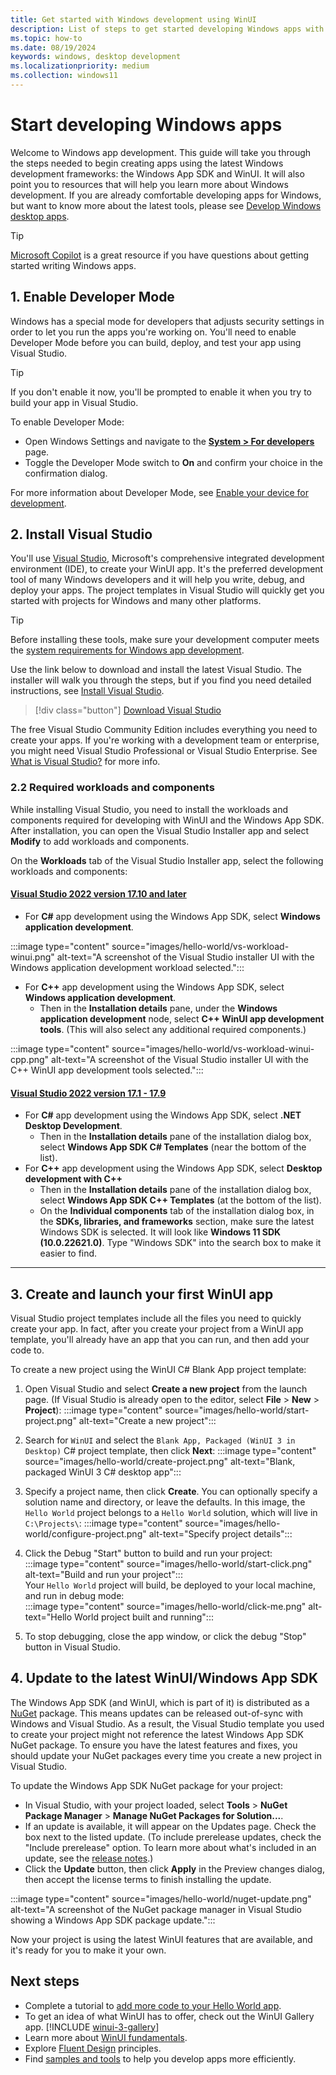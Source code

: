 ```yaml
---
title: Get started with Windows development using WinUI
description: List of steps to get started developing Windows apps with WinUI and the Windows App SDK.
ms.topic: how-to
ms.date: 08/19/2024
keywords: windows, desktop development
ms.localizationpriority: medium
ms.collection: windows11
---
```


# Start developing Windows apps

Welcome to Windows app development. This guide will take you through the steps needed to begin creating apps using the latest Windows development frameworks: the Windows App SDK and WinUI. It will also point you to resources that will help you learn more about Windows development. If you are already comfortable developing apps for Windows, but want to know more about the latest tools, please see [Develop Windows desktop apps](/windows/apps/develop/).

> [!TIP]
> [Microsoft Copilot](https://copilot.microsoft.com) is a great resource if you have questions about getting started writing Windows apps.


## 1. Enable Developer Mode

Windows has a special mode for developers that adjusts security settings in order to let you run the apps you're working on. You'll need to enable Developer Mode before you can build, deploy, and test your app using Visual Studio.

> [!TIP]
> If you don't enable it now, you'll be prompted to enable it when you try to build your app in Visual Studio.

To enable Developer Mode:

* Open Windows Settings and navigate to the **[System > For developers](ms-settings:developers)** page.
* Toggle the Developer Mode switch to **On** and confirm your choice in the confirmation dialog.

For more information about Developer Mode, see [Enable your device for development](/windows/apps/get-started/enable-your-device-for-development).


## 2. Install Visual Studio

You'll use [Visual Studio](/visualstudio/ide/), Microsoft's comprehensive integrated development environment (IDE), to create your WinUI app. It's the preferred development tool of many Windows developers and it will help you write, debug, and deploy your apps. The project templates in Visual Studio will quickly get you started with projects for Windows and many other platforms.

> [!TIP]
> Before installing these tools, make sure your development computer meets the [system requirements for Windows app development](../windows-app-sdk/system-requirements.md).

Use the link below to download and install the latest Visual Studio. The installer will walk you through the steps, but if you find you need detailed instructions, see [Install Visual Studio](/visualstudio/install/install-visual-studio).

> [!div class="button"]
> [Download Visual Studio](https://visualstudio.microsoft.com/downloads/)

The free Visual Studio Community Edition includes everything you need to create your apps. If you're working with a development team or enterprise, you might need Visual Studio Professional or Visual Studio Enterprise. See [What is Visual Studio?](/visualstudio/get-started/visual-studio-ide) for more info.

### 2.2 Required workloads and components

While installing Visual Studio, you need to install the workloads and components required for developing with WinUI and the Windows App SDK. After installation, you can open the Visual Studio Installer app and select **Modify** to add workloads and components.

On the **Workloads** tab of the Visual Studio Installer app, select the following workloads and components:

#### [Visual Studio 2022 version 17.10 and later](#tab/vs-2022-17-10)

* For **C#** app development using the Windows App SDK, select **Windows application development**.

:::image type="content" source="images/hello-world/vs-workload-winui.png" alt-text="A screenshot of the Visual Studio installer UI with the Windows application development workload selected.":::

* For **C++** app development using the Windows App SDK, select **Windows application development**.
  * Then in the **Installation details** pane, under the **Windows application development** node, select **C++ WinUI app development tools**. (This will also select any additional required components.)

:::image type="content" source="images/hello-world/vs-workload-winui-cpp.png" alt-text="A screenshot of the Visual Studio installer UI with the C++ WinUI app development tools selected.":::

#### [Visual Studio 2022 version 17.1 - 17.9](#tab/vs-2022-17-1)

* For **C#** app development using the Windows App SDK, select **.NET Desktop Development**.
  * Then in the **Installation details** pane of the installation dialog box, select **Windows App SDK C# Templates** (near the bottom of the list).
* For **C++** app development using the Windows App SDK, select **Desktop development with C++**
  * Then in the **Installation details** pane of the installation dialog box, select **Windows App SDK C++ Templates** (at the bottom of the list).
  * On the **Individual components** tab of the installation dialog box, in the **SDKs, libraries, and frameworks** section, make sure the latest Windows SDK is selected. It will look like **Windows 11 SDK (10.0.22621.0)**. Type "Windows SDK" into the search box to make it easier to find.

---


## 3. Create and launch your first WinUI app

Visual Studio project templates include all the files you need to quickly create your app. In fact, after you create your project from a WinUI app template, you'll already have an app that you can run, and then add your code to.

To create a new project using the WinUI C# Blank App project template:

1. Open Visual Studio and select **Create a new project** from the launch page. (If Visual Studio is already open to the editor, select **File** > **New** > **Project**):
  :::image type="content" source="images/hello-world/start-project.png" alt-text="Create a new project":::

1. Search for `WinUI` and select the `Blank App, Packaged (WinUI 3 in Desktop)` C# project template, then click **Next**:
  :::image type="content" source="images/hello-world/create-project.png" alt-text="Blank, packaged WinUI 3 C# desktop app":::

1. Specify a project name, then click **Create**. You can optionally specify a solution name and directory, or leave the defaults. In this image, the `Hello World` project belongs to a `Hello World` solution, which will live in `C:\Projects\`:
  :::image type="content" source="images/hello-world/configure-project.png" alt-text="Specify project details":::
1. Click the Debug "Start" button to build and run your project:<br/>
  :::image type="content" source="images/hello-world/start-click.png" alt-text="Build and run your project":::<br/>
  Your `Hello World` project will build, be deployed to your local machine, and run in debug mode:<br/>
  :::image type="content" source="images/hello-world/click-me.png" alt-text="Hello World project built and running":::

1. To stop debugging, close the app window, or click the debug "Stop" button in Visual Studio.

## 4. Update to the latest WinUI/Windows App SDK

The Windows App SDK (and WinUI, which is part of it) is distributed as a [NuGet](/nuget/what-is-nuget) package. This means updates can be released out-of-sync with Windows and Visual Studio. As a result, the Visual Studio template you used to create your project might not reference the latest Windows App SDK NuGet package. To ensure you have the latest features and fixes, you should update your NuGet packages every time you create a new project in Visual Studio.

To update the Windows App SDK NuGet package for your project:

* In Visual Studio, with your project loaded, select **Tools** > **NuGet Package Manager** > **Manage NuGet Packages for Solution...**.
* If an update is available, it will appear on the Updates page. Check the box next to the listed update. (To include prerelease updates, check the "Include prerelease" option. To learn more about what's included in an update, see the [release notes](../windows-app-sdk/stable-channel.md).)
* Click the **Update** button, then click **Apply** in the Preview changes dialog, then accept the license terms to finish installing the update.

:::image type="content" source="images/hello-world/nuget-update.png" alt-text="A screenshot of the NuGet package manager in Visual Studio showing a Windows App SDK package update.":::

Now your project is using the latest WinUI features that are available, and it's ready for you to make it your own.

## Next steps

* Complete a tutorial to [add more code to your Hello World app](../how-tos/hello-world-winui3.md).
* To get an idea of what WinUI has to offer, check out the WinUI Gallery app.
  [!INCLUDE [winui-3-gallery](../../includes/winui-3-gallery.md)]
* Learn more about [WinUI fundamentals](../develop/index.md).
* Explore [Fluent Design](../design/index.md) principles.
* Find [samples and tools](samples.md) to help you develop apps more efficiently.
